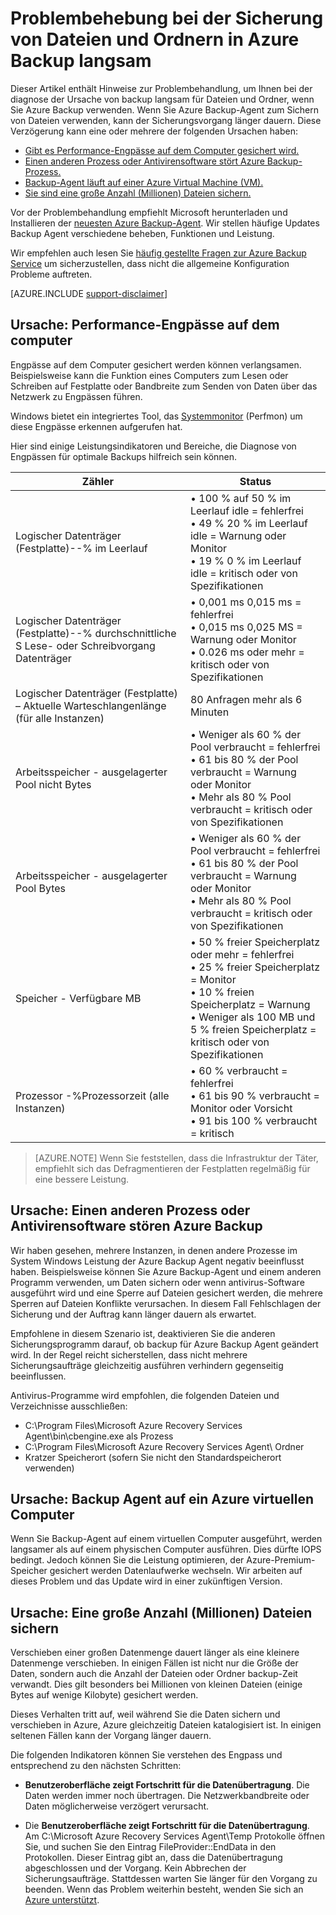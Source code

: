 <properties
   pageTitle="Problembehebung bei der Sicherung von Dateien und Ordnern in Azure Backup langsam | Microsoft Azure"
   description="Bietet Hinweise zur Problembehandlung, um Ihnen die Ursache von Leistungsproblemen Azure Backup diagnostizieren"
   services="backup"
   documentationCenter=""
   authors="genlin"
   manager="jimpark"
   editor=""/>

<tags
    ms.service="backup"
    ms.workload="storage-backup-recovery"
    ms.tgt_pltfrm="na"
    ms.devlang="na"
    ms.topic="article"
    ms.date="10/13/2016"
    ms.author="genli"/>

# <a name="troubleshoot-slow-backup-of-files-and-folders-in-azure-backup"></a>Problembehebung bei der Sicherung von Dateien und Ordnern in Azure Backup langsam

Dieser Artikel enthält Hinweise zur Problembehandlung, um Ihnen bei der diagnose der Ursache von backup langsam für Dateien und Ordner, wenn Sie Azure Backup verwenden. Wenn Sie Azure Backup-Agent zum Sichern von Dateien verwenden, kann der Sicherungsvorgang länger dauern. Diese Verzögerung kann eine oder mehrere der folgenden Ursachen haben:

-   [Gibt es Performance-Engpässe auf dem Computer gesichert wird.](#cause1)
-   [Einen anderen Prozess oder Antivirensoftware stört Azure Backup-Prozess.](#cause2)
-   [Backup-Agent läuft auf einer Azure Virtual Machine (VM).](#cause3)  
-   [Sie sind eine große Anzahl (Millionen) Dateien sichern.](#cause4)

Vor der Problembehandlung empfiehlt Microsoft herunterladen und Installieren der [neuesten Azure Backup-Agent](http://aka.ms/azurebackup_agent). Wir stellen häufige Updates Backup Agent verschiedene beheben, Funktionen und Leistung.

Wir empfehlen auch lesen Sie [häufig gestellte Fragen zur Azure Backup Service](backup-azure-backup-faq.md) um sicherzustellen, dass nicht die allgemeine Konfiguration Probleme auftreten.

[AZURE.INCLUDE [support-disclaimer](../../includes/support-disclaimer.md)]

<a id="cause1"></a>
## <a name="cause-performance-bottlenecks-on-the-computer"></a>Ursache: Performance-Engpässe auf dem computer

Engpässe auf dem Computer gesichert werden können verlangsamen. Beispielsweise kann die Funktion eines Computers zum Lesen oder Schreiben auf Festplatte oder Bandbreite zum Senden von Daten über das Netzwerk zu Engpässen führen.

Windows bietet ein integriertes Tool, das [Systemmonitor](https://technet.microsoft.com/magazine/2008.08.pulse.aspx) (Perfmon) um diese Engpässe erkennen aufgerufen hat.

Hier sind einige Leistungsindikatoren und Bereiche, die Diagnose von Engpässen für optimale Backups hilfreich sein können.

| Zähler  | Status  |
|---|---|
|Logischer Datenträger (Festplatte)--% im Leerlauf   | • 100 % auf 50 % im Leerlauf idle = fehlerfrei</br>• 49 % 20 % im Leerlauf idle = Warnung oder Monitor</br>• 19 % 0 % im Leerlauf idle = kritisch oder von Spezifikationen|
|  Logischer Datenträger (Festplatte)--% durchschnittliche S Lese- oder Schreibvorgang Datenträger |  • 0,001 ms 0,015 ms = fehlerfrei</br>• 0,015 ms 0,025 MS = Warnung oder Monitor</br>• 0.026 ms oder mehr = kritisch oder von Spezifikationen|
|  Logischer Datenträger (Festplatte) – Aktuelle Warteschlangenlänge (für alle Instanzen) | 80 Anfragen mehr als 6 Minuten |
| Arbeitsspeicher - ausgelagerter Pool nicht Bytes|• Weniger als 60 % der Pool verbraucht = fehlerfrei<br>• 61 bis 80 % der Pool verbraucht = Warnung oder Monitor</br>• Mehr als 80 % Pool verbraucht = kritisch oder von Spezifikationen|
| Arbeitsspeicher - ausgelagerter Pool Bytes |• Weniger als 60 % der Pool verbraucht = fehlerfrei</br>• 61 bis 80 % der Pool verbraucht = Warnung oder Monitor</br>• Mehr als 80 % Pool verbraucht = kritisch oder von Spezifikationen|
| Speicher - Verfügbare MB| • 50 % freier Speicherplatz oder mehr = fehlerfrei</br>• 25 % freier Speicherplatz = Monitor</br>• 10 % freien Speicherplatz = Warnung</br>• Weniger als 100 MB und 5 % freien Speicherplatz = kritisch oder von Spezifikationen|
|Prozessor -\%Prozessorzeit (alle Instanzen)|• 60 % verbraucht = fehlerfrei</br>• 61 bis 90 % verbraucht = Monitor oder Vorsicht</br>• 91 bis 100 % verbraucht = kritisch|


> [AZURE.NOTE] Wenn Sie feststellen, dass die Infrastruktur der Täter, empfiehlt sich das Defragmentieren der Festplatten regelmäßig für eine bessere Leistung.

<a id="cause2"></a>
## <a name="cause-another-process-or-antivirus-software-interfering-with-azure-backup"></a>Ursache: Einen anderen Prozess oder Antivirensoftware stören Azure Backup

Wir haben gesehen, mehrere Instanzen, in denen andere Prozesse im System Windows Leistung der Azure Backup Agent negativ beeinflusst haben. Beispielsweise können Sie Azure Backup-Agent und einem anderen Programm verwenden, um Daten sichern oder wenn antivirus-Software ausgeführt wird und eine Sperre auf Dateien gesichert werden, die mehrere Sperren auf Dateien Konflikte verursachen. In diesem Fall Fehlschlagen der Sicherung und der Auftrag kann länger dauern als erwartet.

Empfohlene in diesem Szenario ist, deaktivieren Sie die anderen Sicherungsprogramm darauf, ob backup für Azure Backup Agent geändert wird. In der Regel reicht sicherstellen, dass nicht mehrere Sicherungsaufträge gleichzeitig ausführen verhindern gegenseitig beeinflussen.

Antivirus-Programme wird empfohlen, die folgenden Dateien und Verzeichnisse ausschließen:

- C:\Program Files\Microsoft Azure Recovery Services Agent\bin\cbengine.exe als Prozess
- C:\Program Files\Microsoft Azure Recovery Services Agent\ Ordner
- Kratzer Speicherort (sofern Sie nicht den Standardspeicherort verwenden)

<a id="cause3"></a>
## <a name="cause-backup-agent-running-on-an-azure-virtual-machine"></a>Ursache: Backup Agent auf ein Azure virtuellen Computer

Wenn Sie Backup-Agent auf einem virtuellen Computer ausgeführt, werden langsamer als auf einem physischen Computer ausführen. Dies dürfte IOPS bedingt.  Jedoch können Sie die Leistung optimieren, der Azure-Premium-Speicher gesichert werden Datenlaufwerke wechseln. Wir arbeiten auf dieses Problem und das Update wird in einer zukünftigen Version.

<a id="cause4"></a>
## <a name="cause-backing-up-a-large-number-millions-of-files"></a>Ursache: Eine große Anzahl (Millionen) Dateien sichern

Verschieben einer großen Datenmenge dauert länger als eine kleinere Datenmenge verschieben. In einigen Fällen ist nicht nur die Größe der Daten, sondern auch die Anzahl der Dateien oder Ordner backup-Zeit verwandt. Dies gilt besonders bei Millionen von kleinen Dateien (einige Bytes auf wenige Kilobyte) gesichert werden.

Dieses Verhalten tritt auf, weil während Sie die Daten sichern und verschieben in Azure, Azure gleichzeitig Dateien katalogisiert ist. In einigen seltenen Fällen kann der Vorgang länger dauern.

Die folgenden Indikatoren können Sie verstehen des Engpass und entsprechend zu den nächsten Schritten:

- **Benutzeroberfläche zeigt Fortschritt für die Datenübertragung**. Die Daten werden immer noch übertragen. Die Netzwerkbandbreite oder Daten möglicherweise verzögert verursacht.

- Die **Benutzeroberfläche zeigt Fortschritt für die Datenübertragung**. Am C:\Microsoft Azure Recovery Services Agent\Temp Protokolle öffnen Sie, und suchen Sie den Eintrag FileProvider::EndData in den Protokollen. Dieser Eintrag gibt an, dass die Datenübertragung abgeschlossen und der Vorgang. Kein Abbrechen der Sicherungsaufträge. Stattdessen warten Sie länger für den Vorgang zu beenden. Wenn das Problem weiterhin besteht, wenden Sie sich an [Azure unterstützt](https://portal.azure.com/#create/Microsoft.Support).
